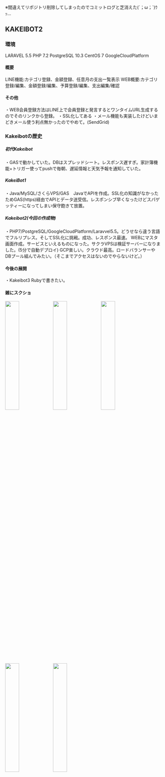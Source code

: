 ※間違えてリポジトリ削除してしまったのでコミットログと芝消えた(´；ω；`)ｳｯ…
## KAKEIBOT2

### 環境
LARAVEL 5.5
PHP 7.2
PostgreSQL 10.3
CentOS 7
GoogleCloudPlatform

#### 概要
LINE機能:カテゴリ登録、金額登録、任意月の支出一覧表示
WEB概要:カテゴリ登録/編集、金額登録/編集、予算登録/編集、支出編集/確認

#### その他
・WEB会員登録方法はLINE上で会員登録と発言するとワンタイムURL生成するのでそのリンクから登録。
・SSL化してある
・メール機能も実装したけどいまどきメール使う利点無かったのでやめて。(SendGrid)
### Kakeibotの歴史
##### 初代Kakeibot
・GASで動かしていた。DBはスプレッドシート。レスポンス遅すぎ。家計簿機能+トリガー使ってpushで毎朝、遅延情報と天気予報を通知していた。
##### KakeiBot1
・Java/MySQL/さくらVPS/GAS　JavaでAPIを作成。SSL化の知識がなかったためGAS(https)経由でAPIとデータ送受信。レスポンシブ早くなったけどスパゲッティーになってしまい保守飽きて放置。
##### Kakeibot2(今回の作成物)
・PHP7/PostgreSQL/GoogleCloudPlatform/Laravvel5.5。どうせなら違う言語でフルリプレス。そしてSSL化に挑戦。成功、レスポンス最速。
WEBにマスタ画面作成。サービスといえるものになった。サクラVPSは検証サーバーになりました。(5分で自動デプロイ)
GCP楽しい。クラウド最高。ロードバランサーやDBプール組んでみたい。（そこまでアクセスはないのでやらないけど。）

#### 今後の展開
・Kakeibot3
Rubyで書きたい。




#### 雑にスクショ
<img src="https://user-images.githubusercontent.com/20530099/41573345-3c501616-73b7-11e8-99ae-d89d922be8c9.JPG" width="30%">
<img src="https://user-images.githubusercontent.com/20530099/41573365-4f9afee8-73b7-11e8-983b-d5e4bb3f3786.JPG" width="30%">
<img src="https://user-images.githubusercontent.com/20530099/41573380-5a85b028-73b7-11e8-9212-ea0177889e8f.JPG" width="30%">
<img src="https://user-images.githubusercontent.com/20530099/41573404-743e7e82-73b7-11e8-958e-87e57252217d.JPG" width="30%">
<img src="https://user-images.githubusercontent.com/20530099/41573413-7e2891bc-73b7-11e8-8ea8-02554a38dd8c.JPG" width="30%">

